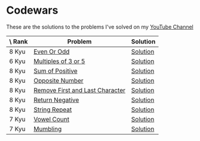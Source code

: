 # Codewars

These are the solutions to the problems I've solved on my [YouTube Channel](https://www.youtube.com/channel/UCswNz8o2CJLKAwgQ-BNg4iw)

| \ Rank | Problem                                                               | Solution                                            |
| ------ | --------------------------------------------------------------------- | --------------------------------------------------- |
| 8 Kyu  | [Even Or Odd](./8-kyu/even-odd/index.md)                              | [Solution](./8-kyu/even-odd/inde.js)                |
| 6 Kyu  | [Multiples of 3 or 5](./6-kyu/multiple-3-or-5/index.md)               | [Solution](./6-kyu/multiple-3-or-5/inde.js)         |
| 8 Kyu  | [Sum of Positive](./8-kyu/sum-positive/index.md)                      | [Solution](./8-kyu/sum-positive/index.js)           |
| 8 Kyu  | [Opposite Number](./8-kyu/opposite-number/index.md)                   | [Solution](./8-kyu/opposite-number/index.js)        |
| 8 Kyu  | [Remove First and Last Character](./8-kyu/remove-first-last/index.md) | [Solution](./8-kyu/remove-first-last/index.js)      |
| 8 Kyu  | [Return Negative](./8-kyu/return-negative/index.md)                   | [Solution](./8-kyu/return-negative/index.js)        |
| 8 Kyu  | [String Repeat](./8-kyu/string-repeat/index.md)                       | [Solution](./8-kyu/string-repeat/index.js)          |
| 7 Kyu  | [Vowel Count](./7-kyu/vowel-count/index.md)                           | [Solution](./7-kyu/../8-kyu/string-repeat/index.js) |
| 7 Kyu  | [Mumbling](./7-kyu/mumbling/index.md)                                 | [Solution](./7-kyu/mumbling/index.js)               |
